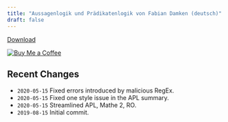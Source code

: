 ```yaml
---
title: "Aussagenlogik und Prädikatenlogik von Fabian Damken (deutsch)"
draft: false
---
```


[Download](apl-summary.pdf)

[![Buy Me a Coffee](https://img.buymeacoffee.com/button-api/?text=Buy%20Me%20a%20Coffee&emoji=&slug=fdamken&button_colour=FFDD00&font_colour=000000&font_family=Cookie&outline_colour=000000&coffee_colour=ffffff)](https://www.buymeacoffee.com/fdamken)

## Recent Changes
- `2020-05-15` Fixed errors introduced by malicious RegEx.
- `2020-05-15` Fixed one style issue in the APL summary.
- `2020-05-15` Streamlined APL, Mathe 2, RO.
- `2019-08-15` Initial commit.
